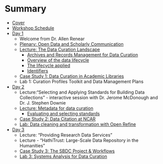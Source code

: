 # Summary

* [Cover](cover.jpg)
* [Workshop Schedule](Schedule.md)
* [Day 1](Day_1/readme.md)
	* Welcome from Dr. Allen Renear
	* [Plenary: Open Data and Scholarly Communication](Day_1/Plenary/Day_1_Plenary_OpenData.md)
	* [Lecture: The Data Curation Landscape](Day_1/Lectures/Book/Day_1_Lecture_Introduction.md)
		* [Archives and Records Management for Data Curation](Day_1/Lectures/Book/Day_1_Lecture_Archives.md)
		* [Overview of the data lifecycle](Day_1/Lectures/Book/Day_1_Lecture_DC_LifeCycles.md)
		* [The lifecycle applied](Day_1/Lectures/Book/Day_1_Lecture_DC_LifeCycleApplied.md)
		* [Identifiers](Day_1/Lectures/Book/Day_1_Lectures_Identifiers.md)
	* [Case Study 1: Data Curation in Academic Libraries](Day_1/Case_Study/Day_1_AcadDataCuration_CaseStudy.md)
	* Lab 1: Curation Profiles Toolkit and Data Management Plans
* [Day 2](Day_2/readme.md)
	* Lecture:“Selecting and Applying Standards for Building Data Collections” - interactive session with Dr. Jerome McDonough and Dr. J. Stephen Downie
	* [Lecture: Metadata for data curation](Day_2/Day_2_Lectures/Day_2_Metadata_Introduction.md)
		* [Evaluating and selecting standards](Day_2/Day_2_Lectures/Day_2_MetadataAdaptation.md)
	* [Case Study 2: Data Citation at NCAR](Day_2/Case_Study/Day_2_Case_Study_DataCitation.md)
	* [Lab: Data cleaning and transformation with Open Refine](Day_2/Lab/README.md)
* [Day 3](Day_3/readme.md)
    * Lecture: “Providing Research Data Services”
    * Lecture - “HathiTrust: Large-Scale Data Repository in the Humanities” 
    * [Case Study 3: The SBDC Project & Workflows](Day_3/CaseStudy/Day_3_CaseStudySBDC.md) 
    * [Lab 3: Systems Analysis for Data Curation](Day_3_Lab/Day_3_Lab_SystemsAnalysis)
      
